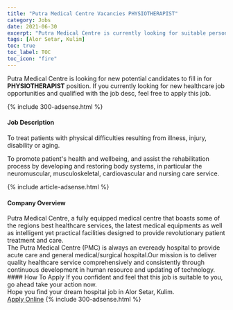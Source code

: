 ```yaml
---
title: "Putra Medical Centre Vacancies PHYSIOTHERAPIST" 
category: Jobs 
date: 2021-06-30 
excerpt: "Putra Medical Centre is currently looking for suitable person to fill in the PHYSIOTHERAPIST which positioned at Alor Setar, Kulim" 
tags: [Alor Setar, Kulim] 
toc: true 
toc_label: TOC 
toc_icon: "fire" 
--- 
```


<p>Putra Medical Centre is looking for new potential candidates to fill in for <b>PHYSIOTHERAPIST</b> position. If you currently looking for new healthcare job opportunities and qualified with the job desc, feel free to apply this job.
</p>{% include 300-adsense.html %} 
<div><div><h4>Job Description</h4></div><div><div><span><div><p>To treat patients with physical difficulties resulting from illness, injury, disability or aging.</p><p>To promote patient's health and wellbeing, and assist the rehabilitation process by developing and restoring body systems, in particular the neuromuscular, musculoskeletal, cardiovascular and nursing care service.</p></div></span></div></div></div> 
{% include article-adsense.html %} 
<div><div><h4>Company Overview</h4></div><div><div><span><div><div>Putra Medical Centre, a fully equipped medical centre that boasts some of the regions best healthcare services, the latest medical equipments as well as intelligent yet practical facilities designed to provide revolutionary patient treatment and care.</div>
<div>The Putra Medical Centre (PMC) is always an eveready hospital to provide acute care and general medical/surgical hospital.Our mission is to deliver quality healthcare service comprehensively and consistently through continuous development in human resource and updating of technology.</div></div></span></div></div></div> 
#### How To Apply 
If you confident and feel that this job is suitable to you, go ahead take your action now. <br/> 
Hope you find your dream hospital job in Alor Setar, Kulim. <br/> 
<a href="https://www.jobstreet.com.my/en/job/physiotherapist-4602923?jobId=jobstreet-my-job-4602923" class="btn btn--warning" target="_blank" rel="nofollow noopenner">Apply Online</a> 
{% include 300-adsense.html %} 